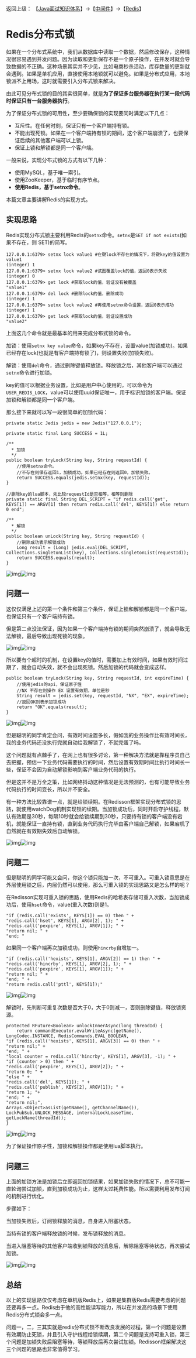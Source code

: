 返回上级： 【[Java面试知识体系](../../../index.md)】→【[中间件](../../index.md)】→【[Redis](../index.md)】



# Redis分布式锁

如果在一个分布式系统中，我们从数据库中读取一个数据，然后修改保存，这种情况很容易遇到并发问题。因为读取和更新保存不是一个原子操作，在并发时就会导致数据的不正确。这种场景其实并不少见，比如电商秒杀活动，库存数量的更新就会遇到。如果是单机应用，直接使用本地锁就可以避免。如果是分布式应用，本地锁派不上用场，这时就需要引入分布式锁来解决。

由此可见分布式锁的目的其实很简单，就是**为了保证多台服务器在执行某一段代码时保证只有一台服务器执行**。

为了保证分布式锁的可用性，至少要确保锁的实现要同时满足以下几点：

- 互斥性。在任何时刻，保证只有一个客户端持有锁。
- 不能出现死锁。如果在一个客户端持有锁的期间，这个客户端崩溃了，也要保证后续的其他客户端可以上锁。
- 保证上锁和解锁都是同一个客户端。

一般来说，实现分布式锁的方式有以下几种：

- 使用MySQL，基于唯一索引。
- 使用ZooKeeper，基于临时有序节点。
- **使用Redis，基于setnx命令**。

本篇文章主要讲解Redis的实现方式。



## 实现思路

Redis实现分布式锁主要利用Redis的`setnx`命令。`setnx`是`SET if not exists`(如果不存在，则 SET)的简写。

```text
127.0.0.1:6379> setnx lock value1 #在键lock不存在的情况下，将键key的值设置为value1
(integer) 1
127.0.0.1:6379> setnx lock value2 #试图覆盖lock的值，返回0表示失败
(integer) 0
127.0.0.1:6379> get lock #获取lock的值，验证没有被覆盖
"value1"
127.0.0.1:6379> del lock #删除lock的值，删除成功
(integer) 1
127.0.0.1:6379> setnx lock value2 #再使用setnx命令设置，返回0表示成功
(integer) 1
127.0.0.1:6379> get lock #获取lock的值，验证设置成功
"value2"
```

上面这几个命令就是最基本的用来完成分布式锁的命令。

加锁：使用`setnx key value`命令，如果key不存在，设置value(加锁成功)。如果已经存在lock(也就是有客户端持有锁了)，则设置失败(加锁失败)。

解锁：使用`del`命令，通过删除键值释放锁。释放锁之后，其他客户端可以通过`setnx`命令进行加锁。

key的值可以根据业务设置，比如是用户中心使用的，可以命令为`USER_REDIS_LOCK`，value可以使用uuid保证唯一，用于标识加锁的客户端。保证加锁和解锁都是同一个客户端。

那么接下来就可以写一段很简单的加锁代码：

```text
private static Jedis jedis = new Jedis("127.0.0.1");

private static final Long SUCCESS = 1L;

/**
  * 加锁
  */
public boolean tryLock(String key, String requestId) {
    //使用setnx命令。
    //不存在则保存返回1，加锁成功。如果已经存在则返回0，加锁失败。
    return SUCCESS.equals(jedis.setnx(key, requestId));
}

//删除key的lua脚本，先比较requestId是否相等，相等则删除
private static final String DEL_SCRIPT = "if redis.call('get', KEYS[1]) == ARGV[1] then return redis.call('del', KEYS[1]) else return 0 end";

/**
  * 解锁
  */
public boolean unLock(String key, String requestId) {
    //删除成功表示解锁成功
    Long result = (Long) jedis.eval(DEL_SCRIPT, Collections.singletonList(key), Collections.singletonList(requestId));
    return SUCCESS.equals(result);
}
```



![img](https://pic1.zhimg.com/50/v2-cd67258b67da762478f700866b59eb67_720w.jpg?source=1940ef5c)![img](https://pic1.zhimg.com/80/v2-cd67258b67da762478f700866b59eb67_1440w.jpg?source=1940ef5c)



## 问题一

这仅仅满足上述的第一个条件和第三个条件，保证上锁和解锁都是同一个客户端，也保证只有一个客户端持有锁。

但是第二点没法保证，因为如果一个客户端持有锁的期间突然崩溃了，就会导致无法解锁，最后导致出现死锁的现象。

![img](https://pic1.zhimg.com/50/v2-45ee72ddd21af9105e08f6be74b54e9c_720w.jpg?source=1940ef5c)![img](https://pic1.zhimg.com/80/v2-45ee72ddd21af9105e08f6be74b54e9c_1440w.jpg?source=1940ef5c)


所以要有个超时的机制，在设置key的值时，需要加上有效时间，如果有效时间过期了，就会自动失效，就不会出现死锁。然后加锁的代码就会变成这样。

```text
public boolean tryLock(String key, String requestId, int expireTime) {
    //使用jedis的api，保证原子性
    //NX 不存在则操作 EX 设置有效期，单位是秒
    String result = jedis.set(key, requestId, "NX", "EX", expireTime);
    //返回OK则表示加锁成功
    return "OK".equals(result);
}
```



![img](https://pic3.zhimg.com/50/v2-230c643b36b6d4b6e06f5c9675d464e3_720w.jpg?source=1940ef5c)![img](https://pic3.zhimg.com/80/v2-230c643b36b6d4b6e06f5c9675d464e3_1440w.jpg?source=1940ef5c)



但是聪明的同学肯定会问，有效时间设置多长，假如我的业务操作比有效时间长，我的业务代码还没执行完就自动给我解锁了，不就完蛋了吗。

这个问题就有点棘手了，在网上也有很多讨论，第一种解决方法就是靠程序员自己去把握，预估一下业务代码需要执行的时间，然后设置有效期时间比执行时间长一些，保证不会因为自动解锁影响到客户端业务代码的执行。

但是这并不是万全之策，比如网络抖动这种情况是无法预测的，也有可能导致业务代码执行的时间变长，所以并不安全。

有一种方法比较靠谱一点，就是给锁续期。在Redisson框架实现分布式锁的思路，就使用watchDog机制实现锁的续期。当加锁成功后，同时开启守护线程，默认有效期是30秒，每隔10秒就会给锁续期到30秒，只要持有锁的客户端没有宕机，就能保证一直持有锁，直到业务代码执行完毕由客户端自己解锁，如果宕机了自然就在有效期失效后自动解锁。



![img](https://pic1.zhimg.com/50/v2-332d3e826a419caeaf34f1bea9213357_720w.jpg?source=1940ef5c)![img](https://pic1.zhimg.com/80/v2-332d3e826a419caeaf34f1bea9213357_1440w.jpg?source=1940ef5c)



## 问题二

但是聪明的同学可能又会问，你这个锁只能加一次，不可重入。可重入锁意思是在外层使用锁之后，内层仍然可以使用，那么可重入锁的实现思路又是怎么样的呢？

在Redisson实现可重入锁的思路，使用Redis的哈希表存储可重入次数，当加锁成功后，使用`hset`命令，value(重入次数)则是1。

```text
"if (redis.call('exists', KEYS[1]) == 0) then " +
"redis.call('hset', KEYS[1], ARGV[2], 1); " +
"redis.call('pexpire', KEYS[1], ARGV[1]); " +
"return nil; " +
"end; "
```

如果同一个客户端再次加锁成功，则使用`hincrby`自增加一。

```text
"if (redis.call('hexists', KEYS[1], ARGV[2]) == 1) then " +
"redis.call('hincrby', KEYS[1], ARGV[2], 1); " +
"redis.call('pexpire', KEYS[1], ARGV[1]); " +
"return nil; " +
"end; " +
"return redis.call('pttl', KEYS[1]);"
```



![img](https://pic1.zhimg.com/50/v2-9876a8d2999954eff4a9e54542aac529_720w.jpg?source=1940ef5c)![img](https://pic1.zhimg.com/80/v2-9876a8d2999954eff4a9e54542aac529_1440w.jpg?source=1940ef5c)



解锁时，先判断可重复次数是否大于0，大于0则减一，否则删除键值，释放锁资源。

```text
protected RFuture<Boolean> unlockInnerAsync(long threadId) {
    return commandExecutor.evalWriteAsync(getName(), LongCodec.INSTANCE, RedisCommands.EVAL_BOOLEAN,
"if (redis.call('hexists', KEYS[1], ARGV[3]) == 0) then " +
"return nil;" +
"end; " +
"local counter = redis.call('hincrby', KEYS[1], ARGV[3], -1); " +
"if (counter > 0) then " +
"redis.call('pexpire', KEYS[1], ARGV[2]); " +
"return 0; " +
"else " +
"redis.call('del', KEYS[1]); " +
"redis.call('publish', KEYS[2], ARGV[1]); " +
"return 1; "+
"end; " +
"return nil;",
Arrays.<Object>asList(getName(), getChannelName()), LockPubSub.UNLOCK_MESSAGE, internalLockLeaseTime, getLockName(threadId));
}
```



![img](https://pic3.zhimg.com/50/v2-814ad2597a50be76d0b6535c8fb20c6e_720w.jpg?source=1940ef5c)![img](https://pic3.zhimg.com/80/v2-814ad2597a50be76d0b6535c8fb20c6e_1440w.jpg?source=1940ef5c)



为了保证操作原子性，加锁和解锁操作都是使用lua脚本执行。



## 问题三

上面的加锁方法是加锁后立即返回加锁结果，如果加锁失败的情况下，总不可能一直轮询尝试加锁，直到加锁成功为止，这样太过耗费性能。所以需要利用发布订阅的机制进行优化。

步骤如下：

当加锁失败后，订阅锁释放的消息，自身进入阻塞状态。

当持有锁的客户端释放锁的时候，发布锁释放的消息。

当进入阻塞等待的其他客户端收到锁释放的消息后，解除阻塞等待状态，再次尝试加锁。



![img](https://pic1.zhimg.com/50/v2-af634f835012e782a99dcd36e9d85e73_720w.jpg?source=1940ef5c)![img](https://pic1.zhimg.com/80/v2-af634f835012e782a99dcd36e9d85e73_1440w.jpg?source=1940ef5c)



## 总结

以上的实现思路仅仅考虑在单机版Redis上，如果是集群版Redis需要考虑的问题还要再多一点。Redis由于他的高性能读写能力，所以在并发高的场景下使用Redis分布式锁会多一点。

问题一，二，三其实就是redis分布式锁不断改良发展的过程，第一个问题是设置有效期防止死锁，并且引入守护线程给锁续期，第二个问题是支持可重入锁，第三个问题是加锁失败后阻塞等待，等锁释放后再次尝试加锁。Redisson框架解决这三个问题的思路也非常值得学习。